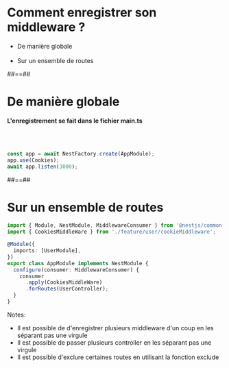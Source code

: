 # Comment enregistrer son middleware ?
- De manière globale <br/><br/>
- Sur un ensemble de routes

##==##

<!-- .slide: class="with-code inconsolata" -->
# De manière globale
**L'enregistrement se fait dans le fichier main.ts** 

<br/><br/>

```typescript
const app = await NestFactory.create(AppModule);
app.use(Cookies);
await app.listen(3000);
```
<!-- .element: class="big-code"-->

##==##

<!--.slide: class="with-code inconsolata"-->
# Sur un ensemble de routes
```typescript
import { Module, NestModule, MiddlewareConsumer } from '@nestjs/common';
import { CookiesMiddleWare } from './feature/user/cookieMiddleware';

@Module({
  imports: [UserModule],
})
export class AppModule implements NestModule {
  configure(consumer: MiddlewareConsumer) {
    consumer
      .apply(CookiesMiddleWare)
      .forRoutes(UserController);
  }
}
```
<!-- .element: class="big-code"-->

Notes: 
- Il est possible de d'enregistrer plusieurs middleware d'un coup en les séparant pas une virgule
- Il est possible de passer plusieurs controller en les séparant pas une virgule
- Il est possible d'exclure certaines routes en utilisant la fonction exclude
